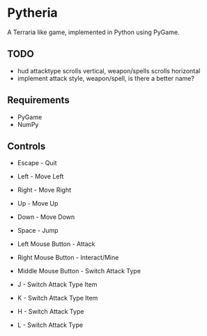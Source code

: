 Pytheria
=======

A Terraria like game, implemented in Python using PyGame.

## TODO

 * hud attacktype scrolls vertical, weapon/spells scrolls horizontal
 * implement attack style, weapon/spell, is there a better name?

## Requirements

 * PyGame
 * NumPy

## Controls

 * Escape - Quit
 
 * Left - Move Left
 * Right - Move Right
 * Up - Move Up
 * Down - Move Down
 * Space - Jump

 * Left Mouse Button - Attack
 * Right Mouse Button - Interact/Mine
 * Middle Mouse Button - Switch Attack Type

 * J - Switch Attack Type Item
 * K - Switch Attack Type Item
 * H - Switch Attack Type
 * L - Switch Attack Type




